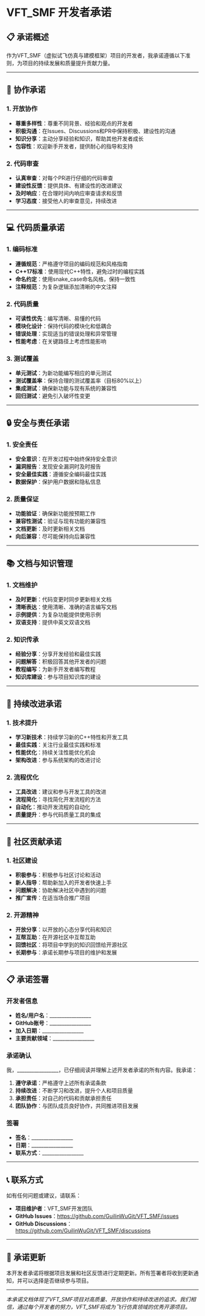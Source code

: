 # VFT_SMF 开发者承诺

## 📋 承诺概述

作为VFT_SMF（虚拟试飞仿真与建模框架）项目的开发者，我承诺遵循以下准则，为项目的持续发展和质量提升贡献力量。

---

## 🤝 协作承诺

### 1. 开放协作
- **尊重多样性**：尊重不同背景、经验和观点的开发者
- **积极沟通**：在Issues、Discussions和PR中保持积极、建设性的沟通
- **知识分享**：主动分享经验和知识，帮助其他开发者成长
- **包容性**：欢迎新手开发者，提供耐心的指导和支持

### 2. 代码审查
- **认真审查**：对每个PR进行仔细的代码审查
- **建设性反馈**：提供具体、有建设性的改进建议
- **及时响应**：在合理时间内响应审查请求和反馈
- **学习态度**：接受他人的审查意见，持续改进

---

## 💻 代码质量承诺

### 1. 编码标准
- **遵循规范**：严格遵守项目的编码规范和风格指南
- **C++17标准**：使用现代C++特性，避免过时的编程实践
- **命名约定**：使用snake_case命名风格，保持一致性
- **注释规范**：为复杂逻辑添加清晰的中文注释

### 2. 代码质量
- **可读性优先**：编写清晰、易懂的代码
- **模块化设计**：保持代码的模块化和低耦合
- **错误处理**：实现适当的错误处理和异常管理
- **性能考虑**：在关键路径上考虑性能影响

### 3. 测试覆盖
- **单元测试**：为新功能编写相应的单元测试
- **测试覆盖率**：保持合理的测试覆盖率（目标80%以上）
- **集成测试**：确保新功能与现有系统的兼容性
- **回归测试**：避免引入破坏性变更

---

## 🔒 安全与责任承诺

### 1. 安全责任
- **安全意识**：在开发过程中始终保持安全意识
- **漏洞报告**：发现安全漏洞时及时报告
- **安全最佳实践**：遵循安全编码最佳实践
- **数据保护**：保护用户数据和隐私信息

### 2. 质量保证
- **功能验证**：确保新功能按预期工作
- **兼容性测试**：验证与现有功能的兼容性
- **文档更新**：及时更新相关文档
- **向后兼容**：尽可能保持向后兼容性

---

## 📚 文档与知识管理

### 1. 文档维护
- **及时更新**：代码变更时同步更新相关文档
- **清晰表达**：使用清晰、准确的语言编写文档
- **示例提供**：为复杂功能提供使用示例
- **双语支持**：提供中英文双语文档

### 2. 知识传承
- **经验分享**：分享开发经验和最佳实践
- **问题解答**：积极回答其他开发者的问题
- **教程编写**：为新手开发者编写教程
- **知识库建设**：参与项目知识库的建设

---

## 🚀 持续改进承诺

### 1. 技术提升
- **学习新技术**：持续学习新的C++特性和开发工具
- **最佳实践**：关注行业最佳实践和标准
- **性能优化**：持续关注性能优化机会
- **架构改进**：参与系统架构的改进讨论

### 2. 流程优化
- **工具改进**：建议和参与开发工具的改进
- **流程简化**：寻找简化开发流程的方法
- **自动化**：推动开发流程的自动化
- **质量提升**：参与代码质量工具的集成

---

## 🌟 社区贡献承诺

### 1. 社区建设
- **积极参与**：积极参与社区讨论和活动
- **新人指导**：帮助新加入的开发者快速上手
- **问题解决**：协助解决社区中遇到的问题
- **推广宣传**：在适当场合推广项目

### 2. 开源精神
- **开放分享**：以开放的心态分享代码和知识
- **互帮互助**：在开源社区中互帮互助
- **回馈社区**：将项目中学到的知识回馈给开源社区
- **长期参与**：承诺长期参与项目的维护和发展

---

## 📋 承诺签署

### 开发者信息
- **姓名/用户名**：_________________
- **GitHub账号**：_________________
- **加入日期**：_________________
- **主要贡献领域**：_________________

### 承诺确认
我，_________________，已仔细阅读并理解上述开发者承诺的所有内容。我承诺：

1. **遵守承诺**：严格遵守上述所有承诺条款
2. **持续改进**：不断学习和改进，提升个人和项目质量
3. **承担责任**：对自己的代码和贡献承担责任
4. **团队协作**：与团队成员良好协作，共同推进项目发展

### 签署
- **签名**：_________________
- **日期**：_________________
- **联系方式**：_________________

---

## 📞 联系方式

如有任何问题或建议，请联系：
- **项目维护者**：VFT_SMF开发团队
- **GitHub Issues**：https://github.com/GuilinWuGit/VFT_SMF/issues
- **GitHub Discussions**：https://github.com/GuilinWuGit/VFT_SMF/discussions

---

## 🔄 承诺更新

本开发者承诺将根据项目发展和社区反馈进行定期更新。所有签署者将收到更新通知，并可以选择是否继续参与项目。

---

*本承诺文档体现了VFT_SMF项目对高质量、开放协作和持续改进的追求。我们相信，通过每个开发者的努力，VFT_SMF将成为飞行仿真领域的优秀开源项目。*
